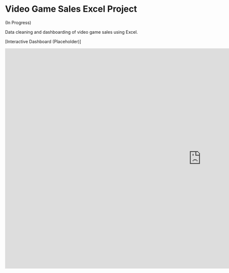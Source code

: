 # Video Game Sales Excel Project

(In Progress)

Data cleaning and dashboarding of video game sales using Excel.

[Interactive Dashboard (Placeholder)]
<iframe width="1280" height="720" frameborder="0" scrolling="no" src="https://1drv.ms/x/c/f960248c0229dc7f/IQQRbf74StaHS66s2QF0iD01AQHZwSXz9gLES-6oYkNmE1c?em=2&AllowTyping=True&wdHideGridlines=True&wdHideHeaders=True&wdDownloadButton=True&wdInConfigurator=True&wdInConfigurator=True"></iframe>
